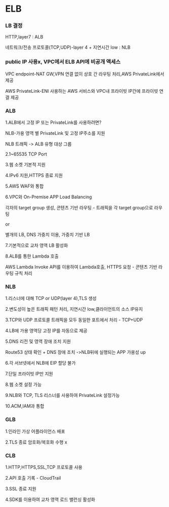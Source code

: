 # ELB

### LB 결정

HTTP,layer7 : ALB

네트워크/전송 프로토콜(TCP,UDP)-layer 4 + 지연시간 low : NLB



### public IP 사용x, VPC에서 ELB API에 비공개 액세스

VPC endpoint-NAT GW,VPN 연결 없이 상호 간 라우팅 처리,AWS PrivateLink에서 제공

AWS PrivateLink-ENI 사용하는 AWS 서비스와 VPC내 프라이빗 IP간에 프라이빗 연결 제공



### ALB

1.ALB에서 고정 IP 또는 PrivateLink를 사용하려면?

NLB-가용 영역 별 PrivateLink 및 고정 IP주소를 지원

NLB 트래픽 -> ALB 유형 대상 그룹

2.1~65535 TCP Port

3.웹 소켓 기본적 지원

4.IPv6 지원,HTTPS 종료 지원

5.AWS WAF와 통합

6.VPC와 On-Premise APP Load Balancing

각자의 target group 생성, 콘텐츠 기반 라우팅 - 트래픽을 각 target group으로 라우팅

or 

별개의 LB, DNS 가중치 이용, 가중치 기반 LB

7.기본적으로 교차 영역 LB 활성화

8.ALB를 통한 Lambda 호출

AWS Lambda Invoke API를 이용하여 Lambda호출, HTTPS 요청 - 콘텐츠 기반 라우팅 규칙 처리



### NLB

1.리스너에 대해 TCP or UDP(layer 4),TLS 생성

2.변도성이 높은 트래픽 패턴 처리, 지연시간 low,클라이언트의 소스 IP유지

3.TCP와 UDP 프로토콜 트래픽을 모두 동일한 포트에서 처리 - TCP+UDP

4.LB에 가용 영역당 고정 IP를 자동으로 제공

5.DNS 리전 및 영역 장애 조치 지원

Route53 상태 확인 + DNS 장애 조치 ->NLB뒤에 실행되는 APP 가용성 up

6.각 서브넷에서 NLB에 EIP 할당 불가

7.단일 프라이빗 IP만 지원

8.웹 소켓 설정 가능

9.NLB와 TCP, TLS 리스너를 사용하여 PrivateLink 설정가능

10.ACM,IAM과 통합



### GLB

1.인라인 가상 어플라이언스 배포

2.TLS 종료 암호화/복호화 수행 x



### CLB

1.HTTP,HTTPS,SSL,TCP 프로토콜 사용

2.API 호출 기록 - CloudTrail

3.SSL 종료 지원

4.SDK를 이용하여 교차 영역 로드 밸런싱 활성화











